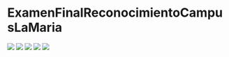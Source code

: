 # ExamenFinalReconocimientoCampusLaMaria
![](https://github.com/kbeltrane/ExamenFinalReconocimientoCampusLaMaria/assets/127458370/ac2bf0d5-3596-4008-bcba-ecaec0e8290b)
![](https://github.com/kbeltrane/ExamenFinalReconocimientoCampusLaMaria/assets/127458370/00d59553-3e23-4454-8d0d-589b7dd56aac)
![](https://github.com/kbeltrane/ExamenFinalReconocimientoCampusLaMaria/assets/127458370/0d312b4b-3e07-438a-9038-6afba4220bef)
![](https://github.com/kbeltrane/ExamenFinalReconocimientoCampusLaMaria/assets/127458370/25314015-9a2d-455c-833d-4e432f827085)
![](https://github.com/kbeltrane/ExamenFinalReconocimientoCampusLaMaria/assets/127458370/c021abce-bf46-44ef-a5e3-393ec143f362)
